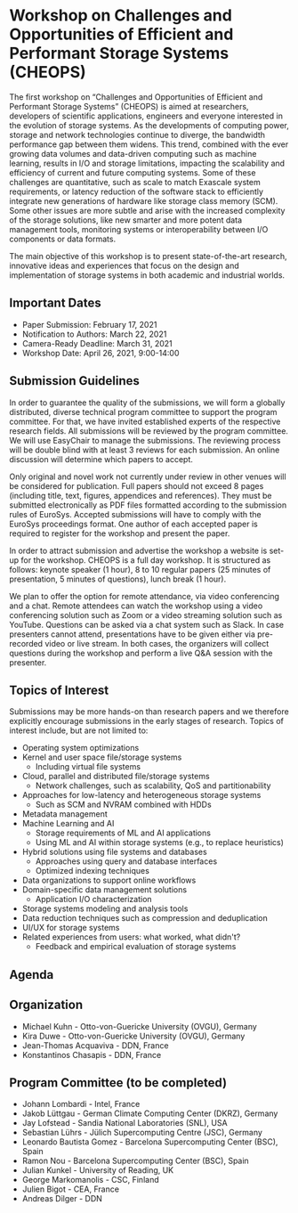 # Workshop on Challenges and Opportunities of Efficient and Performant Storage Systems (CHEOPS)

The first workshop on “Challenges and Opportunities of Efficient and Performant Storage Systems” (CHEOPS) is aimed at researchers, developers of scientific applications, engineers and everyone interested in the evolution of storage systems. As the developments of computing power, storage and network technologies continue to diverge, the bandwidth performance gap between them widens. This trend, combined with the ever growing data volumes and data-driven computing such as machine learning, results in I/O and storage limitations, impacting the scalability and efficiency of current and future computing systems. Some of these challenges are quantitative, such as scale to match Exascale system requirements, or latency reduction of the software stack  to efficiently integrate new generations of hardware like storage class memory (SCM). Some other issues are more subtle and arise with the increased complexity of the storage solutions, like new smarter and more potent data management tools, monitoring systems or interoperability between I/O components or data formats.

The main objective of this workshop is to present state-of-the-art research, innovative ideas and experiences that focus on the design and implementation of storage systems in both academic and industrial worlds.

## Important Dates

- Paper Submission: February 17, 2021
- Notification to Authors: March 22, 2021
- Camera-Ready Deadline: March 31, 2021
- Workshop Date: April 26, 2021, 9:00-14:00

## Submission Guidelines

In order to guarantee the quality of the submissions, we will form a globally distributed, diverse technical program committee to support the program committee. For that, we have invited established experts of the respective research fields. All submissions will be reviewed by the program committee. We will use EasyChair to manage the submissions. The reviewing process will be double blind with at least 3 reviews for each submission. An online discussion will determine which papers to accept.

Only original and novel work not currently under review in other venues will be considered for publication. Full papers should not exceed 8 pages (including title, text, figures, appendices and references). They must be submitted electronically as PDF files formatted according to the submission rules of EuroSys. Accepted submissions will have to comply with the EuroSys proceedings format. One author of each accepted paper is required to register for the workshop and present the paper.

In order to attract submission and advertise the workshop a website is set-up for the workshop. CHEOPS is a full day workshop. It is structured as follows: keynote speaker (1 hour), 8 to 10  regular papers (25 minutes of presentation, 5 minutes of questions), lunch break (1 hour).

We plan to offer the option for remote attendance, via video conferencing and a chat. Remote attendees can watch the workshop using a video conferencing solution such as Zoom or a video streaming solution such as YouTube. Questions can be asked via a chat system such as Slack. In case presenters cannot attend, presentations have to be given either via pre-recorded video or live stream. In both cases, the organizers will collect questions during the workshop and perform a live Q&A session with the presenter.

## Topics of Interest

Submissions may be more hands-on than research papers and we therefore explicitly encourage submissions in the early stages of research. Topics of interest include, but are not limited to:

- Operating system optimizations
- Kernel and user space file/storage systems
  - Including virtual file systems
- Cloud, parallel and distributed file/storage systems
  - Network challenges, such as scalability, QoS and partitionability
- Approaches for low-latency and heterogeneous storage systems
  - Such as SCM and NVRAM combined with HDDs
- Metadata management
- Machine Learning and AI
  - Storage requirements of ML and AI applications
  - Using ML and AI within storage systems (e.g., to replace heuristics)
- Hybrid solutions using file systems and databases
  - Approaches using query and database interfaces
  - Optimized indexing techniques
- Data organizations to support online workflows
- Domain-specific data management solutions
  - Application I/O characterization
- Storage systems modeling and analysis tools
- Data reduction techniques such as compression and deduplication
- UI/UX for storage systems
- Related experiences from users: what worked, what didn't?
  - Feedback and empirical evaluation of storage systems

## Agenda

## Organization
- Michael Kuhn - Otto-von-Guericke University (OVGU), Germany
- Kira Duwe - Otto-von-Guericke University (OVGU), Germany
- Jean-Thomas Acquaviva - DDN, France
- Konstantinos Chasapis - DDN, France


## Program Committee (to be completed)

- Johann Lombardi - Intel, France
- Jakob Lüttgau - German Climate Computing Center (DKRZ), Germany
- Jay Lofstead - Sandia National Laboratories (SNL), USA
- Sebastian Lührs - Jülich Supercomputing Centre (JSC), Germany
- Leonardo Bautista Gomez - Barcelona Supercomputing Center (BSC), Spain
- Ramon Nou - Barcelona Supercomputing Center (BSC), Spain
- Julian Kunkel - University of Reading, UK
- George Markomanolis - CSC, Finland
- Julien Bigot - CEA, France
- Andreas Dilger - DDN
